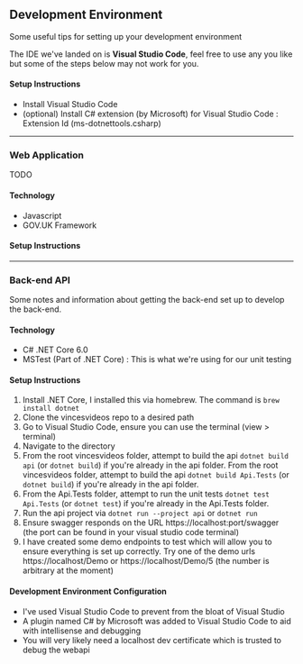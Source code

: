 ## Development Environment
Some useful tips for setting up your development environment

The IDE we've landed on is **Visual Studio Code**, feel free to use any you like but some of the steps below may not work for you.

#### Setup Instructions
- Install Visual Studio Code
- (optional) Install C# extension (by Microsoft) for Visual Studio Code : Extension Id (ms-dotnettools.csharp)

---
### Web Application
TODO

#### Technology
- Javascript
- GOV.UK Framework

#### Setup Instructions

---
### Back-end API
Some notes and information about getting the back-end set up to develop the back-end.

#### Technology
- C# .NET Core 6.0
- MSTest (Part of .NET Core) : This is what we're using for our unit testing

#### Setup Instructions
1. Install .NET Core, I installed this via homebrew. The command is `brew install dotnet`
2. Clone the vincesvideos repo to a desired path
3. Go to Visual Studio Code, ensure you can use the terminal (view > terminal)
4. Navigate to the directory
5. From the root vincesvideos folder, attempt to build the api `dotnet build api` (or `dotnet build`) if you're already in the api folder.
From the root vincesvideos folder, attempt to build the api `dotnet build Api.Tests` (or `dotnet build`) if you're already in the api folder.
6. From the Api.Tests folder, attempt to run the unit tests `dotnet test Api.Tests` (or `dotnet test`) if you're already in the Api.Tests folder.
7. Run the api project via `dotnet run --project api` or `dotnet run`
8. Ensure swagger responds on the URL https://localhost:port/swagger (the port can be found in your visual studio code terminal)
9. I have created some demo endpoints to test which will allow you to ensure everything is set up correctly. Try one of the demo urls https://localhost/Demo or https://localhost/Demo/5 (the number is arbitrary at the moment)

#### Development Environment Configuration
* I've used Visual Studio Code to prevent from the bloat of Visual Studio
* A plugin named C# by Microsoft was added to Visual Studio Code to aid with intellisense and debugging
* You will very likely need a localhost dev certificate which is trusted to debug the webapi
